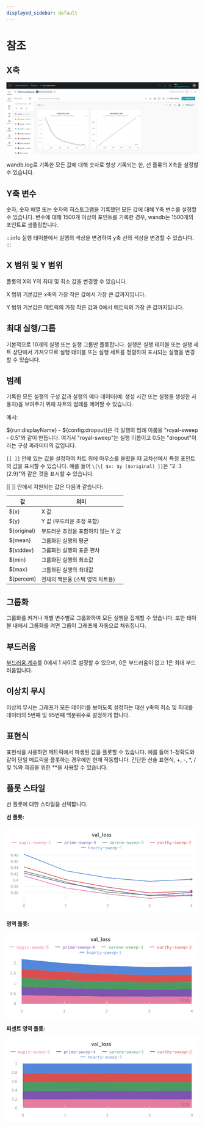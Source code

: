 ```yaml
---
displayed_sidebar: default
---
```


# 참조

## X축

![X축 선택](/images/app_ui/reference_x_axis.png)

wandb.log로 기록한 모든 값에 대해 숫자로 항상 기록되는 한, 선 플롯의 X축을 설정할 수 있습니다.

## Y축 변수

숫자, 숫자 배열 또는 숫자의 히스토그램을 기록했던 모든 값에 대해 Y축 변수를 설정할 수 있습니다. 변수에 대해 1500개 이상의 포인트를 기록한 경우, wandb는 1500개의 포인트로 샘플링합니다.

:::info
실행 테이블에서 실행의 색상을 변경하여 y축 선의 색상을 변경할 수 있습니다.
:::

## X 범위 및 Y 범위

플롯의 X와 Y의 최대 및 최소 값을 변경할 수 있습니다.

X 범위 기본값은 x축의 가장 작은 값에서 가장 큰 값까지입니다.

Y 범위 기본값은 메트릭의 가장 작은 값과 0에서 메트릭의 가장 큰 값까지입니다.

## 최대 실행/그룹

기본적으로 10개의 실행 또는 실행 그룹만 플롯합니다. 실행은 실행 테이블 또는 실행 세트 상단에서 가져오므로 실행 테이블 또는 실행 세트를 정렬하여 표시되는 실행을 변경할 수 있습니다.

## 범례

기록한 모든 실행의 구성 값과 실행의 메타 데이터(예: 생성 시간 또는 실행을 생성한 사용자)을 보여주기 위해 차트의 범례를 제어할 수 있습니다.

예시:

${run:displayName} - ${config:dropout}은 각 실행의 범례 이름을 "royal-sweep - 0.5"와 같이 만듭니다. 여기서 "royal-sweep"는 실행 이름이고 0.5는 "dropout"이라는 구성 파라미터의 값입니다.

`[[ ]]` 안에 있는 값을 설정하여 차트 위에 마우스를 올렸을 때 교차선에서 특정 포인트의 값을 표시할 수 있습니다. 예를 들어 `\[\[ $x: $y ($original) ]]`은 "2: 3 (2.9)"와 같은 것을 표시할 수 있습니다.

\[\[ ]] 안에서 지원되는 값은 다음과 같습니다:

| 값         | 의미                                     |
| ----------- | ------------------------------------------ |
| ${x}        | X 값                                      |
| ${y}        | Y 값 (부드러운 조정 포함)                  |
| ${original} | 부드러운 조정을 포함하지 않는 Y 값        |
| ${mean}     | 그룹화된 실행의 평균                       |
| ${stddev}   | 그룹화된 실행의 표준 편차                   |
| ${min}      | 그룹화된 실행의 최소값                     |
| ${max}      | 그룹화된 실행의 최대값                     |
| ${percent}  | 전체의 백분율 (스택 영역 차트용)          |

## 그룹화

그룹화를 켜거나 개별 변수별로 그룹화하여 모든 실행을 집계할 수 있습니다. 또한 테이블 내에서 그룹화를 켜면 그룹이 그래프에 자동으로 채워집니다.

## 부드러움

[부드러움 계수](../../../../technical-faq/general.md#what-formula-do-you-use-for-your-smoothing-algorithm)를 0에서 1 사이로 설정할 수 있으며, 0은 부드러움이 없고 1은 최대 부드러움입니다.

## 이상치 무시

이상치 무시는 그래프가 모든 데이터를 보이도록 설정하는 대신 y축의 최소 및 최대를 데이터의 5번째 및 95번째 백분위수로 설정하게 합니다.

## 표현식

표현식을 사용하면 메트릭에서 파생된 값을 플롯할 수 있습니다. 예를 들어 1-정확도와 같이 단일 메트릭을 플롯하는 경우에만 현재 작동합니다. 간단한 산술 표현식, +, -, \*, / 및 %와 제곱을 위한 \*\*을 사용할 수 있습니다.

## 플롯 스타일

선 플롯에 대한 스타일을 선택합니다.

**선 플롯:**

![](/images/app_ui/plot_style_line_plot.png)

**영역 플롯:**

![](/images/app_ui/plot_style_area_plot.png)

**퍼센트 영역 플롯:**

![](/images/app_ui/plot_style_percentage_plot.png)